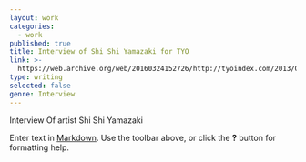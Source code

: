 ```yaml
---
layout: work
categories:
  - work
published: true
title: Interview of Shi Shi Yamazaki for TYO
link: >-
  https://web.archive.org/web/20160324152726/http://tyoindex.com/2013/09/conversations-with-people-we-like-8-shishi-yamazaki/
type: writing
selected: false
genre: Interview
---
```


Interview Of artist Shi Shi Yamazaki

Enter text in [Markdown](http://daringfireball.net/projects/markdown/). Use the toolbar above, or click the **?** button for formatting help.
